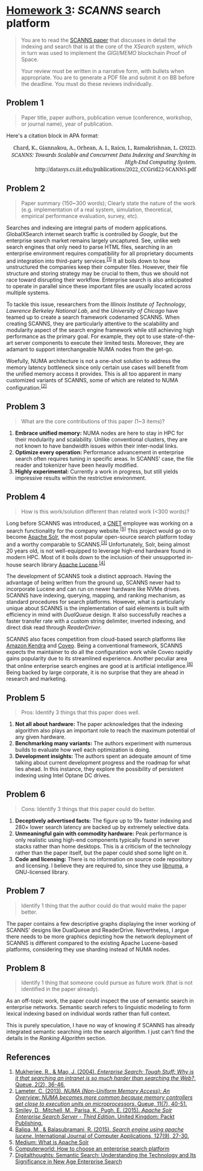 # [Homework 3](https://github.com/hendraanggrian/IIT-CS554/blob/assets/assignments/hw3.pdf): *SCANNS* search platform

> You are to read the [SCANNS paper](http://datasys.cs.iit.edu/publications/2022_CCGrid22-SCANNS.pdf)
  that discusses in detail the indexing and search that is at the core of the
  *XSearch* system, which in turn was used to implement the *GIGI/MEMO*
  blockchain Proof of Space.
>
> Your review must be written in a narrative form, with bullets when
  appropriate. You are to generate a PDF file and submit it on BB before the
  deadline. You must do these reviews individually.

## Problem 1

> Paper title, paper authors, publication venue (conference, workshop, or
  journal name), year of publication.

Here's a citation block in APA format:

<div style="font-family: 'Noto Serif'; text-align: right;">
Chard, K., Giannakou, A., Orhean, A. I., Raicu, I., Ramakrishnan, L. (2022).
<i>SCANNS: Towards Scalable and Concurrent Data Indexing and Searching in
High-End Computing System</i>.
http://datasys.cs.iit.edu/publications/2022_CCGrid22-SCANNS.pdf
</div>

## Problem 2

> Paper summary (150~300 words); Clearly state the nature of the work (e.g.
  implementation of a real system, simulation, theoretical, empirical
  performance evaluation, survey, etc).

Searches and indexing are integral parts of modern applications. GlobalXSearch
internet search traffic is controlled by *Google*, but the enterprise search
market remains largely uncaptured. See, unlike web search engines that only need
to parse HTML files, searching in an enterprise environment requires
compatibility for all proprietary documents and integration into third-party
services.<sup>[\[1\]]</sup> It all boils down to how unstructured the companies
keep their computer files. However, their file structure and storing strategy
may be crucial to them, thus we should not race toward disrupting their
workflow. Enterprise search is also anticipated to operate in parallel since
these important files are usually located across multiple systems.

To tackle this issue, researchers from the *Illinois Institute of Technology*,
*Lawrence Berkeley National Lab*, and the *University of Chicago* have teamed up
to create a search framework codenamed SCANNS. When creating SCANNS, they are
particularly attentive to the scalability and modularity aspect of the search
engine framework while still achieving high performance as the primary goal. For
example, they opt to use state-of-the-art server components to execute their
limited tests. Moreover, they are adamant to support interchangeable NUMA nodes
from the get-go.

Woefully, NUMA architecture is not a one-shot solution to address the memory
latency bottleneck since only certain use cases will benefit from the unified
memory access it provides. This is all too apparent in many customized variants
of SCANNS, some of which are related to NUMA configuration.<sup>[\[2\]]</sup>

## Problem 3

> What are the core contributions of this paper (1~3 items)?

1.  **Embrace unified memory:** NUMA nodes are here to stay in HPC for their
    modularity and scalability. Unlike conventional clusters, they are not known
    to have bandwidth issues within their inter-nodal links.
1.  **Optimize every operation:** Performance advancement in enterprise search
    often requires tuning in specific areas. In SCANNS' case, the file reader
    and tokenizer have been heavily modified.
1.  **Highly experimental:** Currently a work in progress, but still yields
    impressive results within the restrictive environment.

## Problem 4

> How is this work/solution different than related work (<300 words)?

Long before SCANNS was introduced, a [CNET](https://www.cnet.com/) employee was
working on a search functionality for the company website.<sup>[\[5\]]</sup>
This project would go on to become [Apache Solr](https://solr.apache.org/), the
most popular open-source search platform today and a worthy comparable to
SCANNS.<sup>[\[3\]]</sup> Unfortunately, Solr, being almost 20 years old, is not well-equipped to
leverage high-end hardware found in modern HPC. Most of it boils down to the
inclusion of their unsupported in-house search library [Apache Lucene](https://lucene.apache.org/).<sup>[\[4\]]</sup>

The development of SCANNS took a distinct approach. Having the advantage of
being written from the ground up, SCANNS never had to incorporate Lucene and can
run on newer hardware like NVMe drives. SCANNS have indexing, querying, mapping,
and ranking mechanism, as standard procedures for search platforms. However,
what is particularly unique about SCANNS is the implementation of said elements
is built with efficiency in mind with *DualQueue* design. It also successfully
reaches a faster transfer rate with a custom string delimiter, inverted
indexing, and direct disk read through *ReaderDriver*.

SCANNS also faces competition from cloud-based search platforms like [Amazon Kendra](https://aws.amazon.com/kendra/) and [Coveo](https://www.coveo.com/en). Being a conventional
framework, SCANNS expects the maintainer to do all the configuration work while
Coveo rapidly gains popularity due to its streamlined experience. Another
peculiar area that online enterprise search engines are good at is artificial
intelligence.<sup>[\[6\]]</sup> Being backed by large corporate, it is no
surprise that they are ahead in research and marketing.

## Problem 5

> Pros: Identify 3 things that this paper does well.

1.  **Not all about hardware:** The paper acknowledges that the indexing
    algorithm also plays an important role to reach the maximum potential of any
    given hardware.
1.  **Benchmarking many variants:** The authors experiment with numerous builds
    to evaluate how well each optimization is doing.
1.  **Development insights:** The authors spent an adequate amount of time
    talking about current development progress and the roadmap for what lies
    ahead. In this instance, they explore the possibility of persistent indexing
    using Intel Optane DC drives.

## Problem 6

> Cons: Identify 3 things that this paper could do better.

1.  **Deceptively advertised facts:** The figure up to 19&times; faster indexing
    and 280&times; lower search latency are backed up by extremely selective
    data.
1.  **Unmeaningful gain with commodity hardware:** Peak performance is only
    realistic using high-end components typically found in server stacks rather
    than home desktops. This is a criticism of the technology rather than the
    paper itself, but the paper could shed some light on it.
1.  **Code and licensing:** There is no information on source code repository and
    licensing. I believe they are required to, since they use [libnuma](https://github.com/numactl/numactl/),
    a GNU-licensed library.

## Problem 7

> Identify 1 thing that the author could do that would make the paper better.

The paper contains a few descriptive graphs displaying the inner working of
SCANNS' designs like DualQueue and ReaderDrive. Nevertheless, I argue there
needs to be more graphics depicting how the network deployment of SCANNS is
different compared to the existing Apache Lucene-based platforms, considering
they use sharding instead of NUMA nodes.

## Problem 8

> Identify 1 thing that someone could pursue as future work (that is not
  identified in the paper already).

As an off-topic work, the paper could inspect the use of semantic search in
enterprise networks. Semantic search refers to linguistic modeling to form
lexical indexing based on individual words rather than full context.

This is purely speculation, I have no way of knowing if SCANNS has already
integrated semantic searching into the search algorithm. I just can't find the
details in the *Ranking Algorithm* section.

## References

1.  [Mukherjee, R., & Mao, J. (2004). *Enterprise Search: Tough Stuff: Why is it
    that searching an intranet is so much harder than searching the Web?*.
    Queue, 2(2), 36-46.](https://dl.acm.org/doi/pdf/10.1145/988392.988406/)
1.  [Lameter, C. (2013). *NUMA (Non-Uniform Memory Access): An Overview: NUMA
    becomes more common because memory controllers get close to execution units
    on microprocessors*. Queue, 11(7), 40-51.](https://dl.acm.org/doi/pdf/10.1145/2508834.2513149/)
1.  [Smiley, D., Mitchell, M., Parisa, K., Pugh, E. (2015). *Apache Solr
    Enterprise Search Server - Third Edition*. United Kingdom: Packt Publishing.](https://www.google.com/books/edition/_/u6GrCQAAQBAJ/)
1.  [Balipa, M., & Balasubramani, R. (2015). *Search engine using apache
    lucene*. International Journal of Computer Applications, 127(9), 27-30.](https://www.researchgate.net/profile/Balasubramani-Ramasamy/publication/283771724_Search_Engine_using_Apache_Lucene/links/5b90bb6845851540d1d12d14/Search-Engine-using-Apache-Lucene.pdf)
1.  [Medium: What is Apache Solr](https://johnthuma.medium.com/what-is-apache-solr-a18a60004e70/)
1.  [Computerworld: How to choose an enterprise search platform](https://www.computerworld.com/article/3655951/how-to-choose-an-enterprise-search-platform.html)
1.  [Digitalthoughts: Semantic Search: Understanding the Technology and Its
    Significance in New Age Enterprise Search](https://blog.thedigitalgroup.com/semantic-search-understanding-the-technology-and-its-significance-in-new-age-enterprise-search/)

[\[1\]]: https://dl.acm.org/doi/pdf/10.1145/988392.988406/
[\[2\]]: https://dl.acm.org/doi/pdf/10.1145/2508834.2513149/
[\[3\]]: https://www.google.com/books/edition/_/u6GrCQAAQBAJ/
[\[4\]]: https://www.researchgate.net/profile/Balasubramani-Ramasamy/publication/283771724_Search_Engine_using_Apache_Lucene/links/5b90bb6845851540d1d12d14/Search-Engine-using-Apache-Lucene.pdf
[\[5\]]: https://johnthuma.medium.com/what-is-apache-solr-a18a60004e70/
[\[6\]]: https://www.computerworld.com/article/3655951/how-to-choose-an-enterprise-search-platform.html
[\[7\]]: https://blog.thedigitalgroup.com/semantic-search-understanding-the-technology-and-its-significance-in-new-age-enterprise-search/
